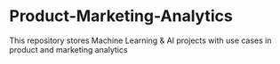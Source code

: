 # Product-Marketing-Analytics
This repository stores Machine Learning &amp; AI projects with use cases in product and marketing analytics

